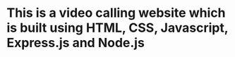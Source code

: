 # This is a video calling website which is built using HTML, CSS, Javascript, Express.js and Node.js
